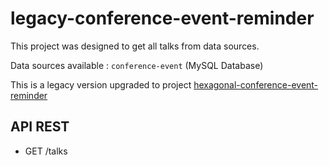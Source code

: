# legacy-conference-event-reminder

This project was designed to get all talks from data sources.

Data sources available : `conference-event` (MySQL Database)

This is a legacy version upgraded to project [hexagonal-conference-event-reminder](https://github.com/kevin-llps/hexagonal-conference-event-reminder/tree/demo-paris-jug-solution)

## API REST

- GET /talks
